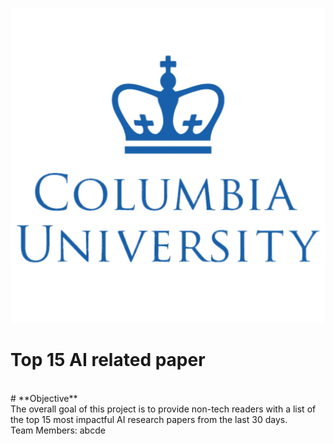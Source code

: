 ![](https://github.com/yucheng1015/Practicum_406/blob/main/columbia%20logo.webp)
# **Top 15 AI related paper** 
<br>
# **Objective**  <br>
The overall goal of this project is to provide non-tech readers with a list of the top 15 most impactful AI research papers from the last 30 days. <br>
Team Members: abcde

